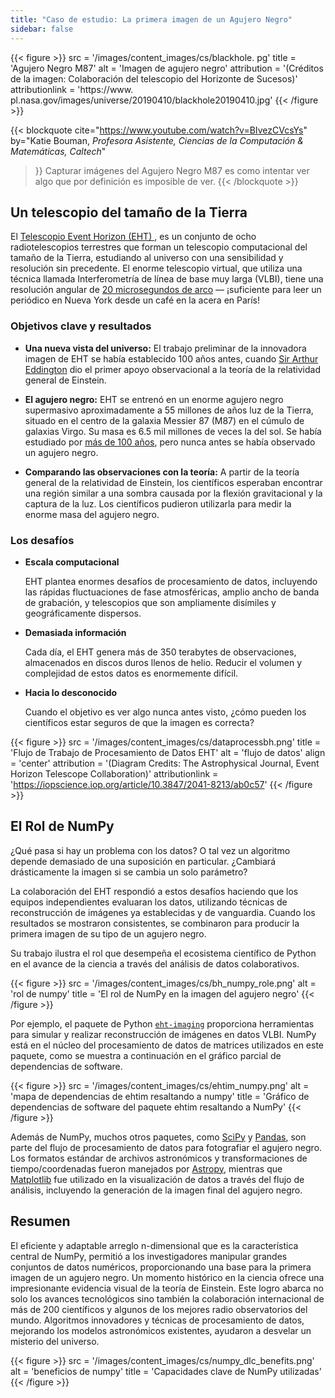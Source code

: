 ```yaml
---
title: "Caso de estudio: La primera imagen de un Agujero Negro"
sidebar: false
---
```


{{< figure >}}
src = '/images/content_images/cs/blackhole. pg'
title = 'Agujero Negro M87'
alt = 'Imagen de agujero negro'
attribution = '(Créditos de la imagen: Colaboración del telescopio del Horizonte de Sucesos)'
attributionlink = 'https://www. pl.nasa.gov/images/universe/20190410/blackhole20190410.jpg'
{{< /figure >}}

{{< blockquote cite="https://www.youtube.com/watch?v=BIvezCVcsYs" by="Katie Bouman, *Profesora Asistente, Ciencias de la Computación & Matemáticas, Caltech*"
>}}
Capturar imágenes del Agujero Negro M87 es como intentar ver algo que por definición es imposible de ver. 
{{< /blockquote >}}

## Un telescopio del tamaño de la Tierra

El [ Telescopio Event Horizon (EHT) ](https://eventhorizontelescope.org), es un conjunto de ocho radiotelescopios terrestres que forman un telescopio computacional del tamaño de la Tierra, estudiando al universo con una sensibilidad y resolución sin precedente.  El enorme telescopio virtual, que utiliza una técnica llamada Interferometría de línea de base muy larga (VLBI), tiene una resolución angular de [20 microsegundos de arco][resolution] — ¡suficiente para leer un periódico en Nueva York desde un café en la acera en París!

### Objetivos clave y resultados

* **Una nueva vista del universo:** El trabajo preliminar de la innovadora imagen de EHT se había establecido 100 años antes, cuando [Sir Arthur Eddington][eddington] dio el primer apoyo observacional a la teoría de la relatividad general de Einstein.

* **El agujero negro:** EHT se entrenó en un enorme agujero negro supermasivo aproximadamente a 55 millones de años luz de la Tierra, situado en el centro de la galaxia Messier 87 (M87) en el cúmulo de galaxias Virgo. Su masa es 6.5 mil millones de veces la del sol. Se había estudiado por [más de 100 años](https://www.jpl.nasa.gov/news/news.php?feature=7385), pero nunca antes se había observado un agujero negro.

* **Comparando las observaciones con la teoría:** A partir de la teoría general de la relatividad de Einstein, los científicos esperaban encontrar una región similar a una sombra causada por la flexión gravitacional y la captura de la luz. Los científicos pudieron utilizarla para medir la enorme masa del agujero negro.

### Los desafíos

* **Escala computacional**

    EHT plantea enormes desafíos de procesamiento de datos, incluyendo las rápidas fluctuaciones de fase atmosféricas, amplio ancho de banda de grabación, y telescopios que son ampliamente disímiles y geográficamente dispersos.

* **Demasiada información**

    Cada día, el EHT genera más de 350 terabytes de observaciones, almacenados en discos duros llenos de helio. Reducir el volumen y complejidad de estos datos es enormemente difícil.

* **Hacia lo desconocido**

    Cuando el objetivo es ver algo nunca antes visto, ¿cómo pueden los científicos estar seguros de que la imagen es correcta?

{{< figure >}}
src = '/images/content_images/cs/dataprocessbh.png'
title = 'Flujo de Trabajo de Procesamiento de Datos EHT'
alt = 'flujo de datos'
align = 'center'
attribution = '(Diagram Credits: The Astrophysical Journal, Event Horizon Telescope Collaboration)'
attributionlink = 'https://iopscience.iop.org/article/10.3847/2041-8213/ab0c57'
{{< /figure >}}

## El Rol de NumPy

¿Qué pasa si hay un problema con los datos? O tal vez un algoritmo depende demasiado de una suposición en particular. ¿Cambiará drásticamente la imagen si se cambia un solo parámetro?

La colaboración del EHT respondió a estos desafíos haciendo que los equipos independientes evaluaran los datos, utilizando técnicas de reconstrucción de imágenes ya establecidas y de vanguardia. Cuando los resultados se mostraron consistentes, se combinaron para producir la primera imagen de su tipo de un agujero negro.

Su trabajo ilustra el rol que desempeña el ecosistema científico de Python en el avance de la ciencia a través del análisis de datos colaborativos.

{{< figure >}}
src = '/images/content_images/cs/bh_numpy_role.png'
alt = 'rol de numpy'
title = 'El rol de NumPy en la imagen del agujero negro'
{{< /figure >}}

Por ejemplo, el paquete de Python [`eht-imaging`][ehtim] proporciona herramientas para simular y realizar reconstrucción de imágenes en datos VLBI. NumPy está en el núcleo del procesamiento de datos de matrices utilizados en este paquete, como se muestra a continuación en el gráfico parcial de dependencias de software.

{{< figure >}}
src = '/images/content_images/cs/ehtim_numpy.png'
alt = 'mapa de dependencias de ehtim resaltando a numpy'
title = 'Gráfico de dependencias de software del paquete ehtim resaltando a NumPy'
{{< /figure >}}

Además de NumPy, muchos otros paquetes, como [SciPy](https://www.scipy.org) y [Pandas](https://pandas.io), son parte del flujo de procesamiento de datos para fotografiar el agujero negro. Los formatos estándar de archivos astronómicos y transformaciones de tiempo/coordenadas fueron manejados por [Astropy][astropy], mientras que [Matplotlib][mpl] fue utilizado en la visualización de datos a través del flujo de análisis, incluyendo la generación de la imagen final del agujero negro.

## Resumen

El eficiente y adaptable arreglo n-dimensional que es la característica central de NumPy, permitió a los investigadores manipular grandes conjuntos de datos numéricos, proporcionando una base para la primera imagen de un agujero negro. Un momento histórico en la ciencia ofrece una impresionante evidencia visual de la teoría de Einstein. Este logro abarca no solo los avances tecnológicos sino también la colaboración internacional de más de 200 científicos y algunos de los mejores radio observatorios del mundo.  Algoritmos innovadores y técnicas de procesamiento de datos, mejorando los modelos astronómicos existentes, ayudaron a desvelar un misterio del universo.

{{< figure >}}
src = '/images/content_images/cs/numpy_dlc_benefits.png'
alt = 'beneficios de numpy'
title = 'Capacidades clave de NumPy utilizadas'
{{< /figure >}}

[resolution]: https://eventhorizontelescope.org/press-release-april-10-2019-astronomers-capture-first-image-black-hole

[eddington]: https://en.wikipedia.org/wiki/Eddington_experiment

[ehtim]: https://github.com/achael/eht-imaging

[astropy]: https://www.astropy.org/
[mpl]: https://matplotlib.org/

